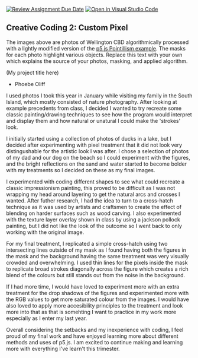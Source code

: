 [![Review Assignment Due Date](https://classroom.github.com/assets/deadline-readme-button-24ddc0f5d75046c5622901739e7c5dd533143b0c8e959d652212380cedb1ea36.svg)](https://classroom.github.com/a/fhdOjw6q)
[![Open in Visual Studio Code](https://classroom.github.com/assets/open-in-vscode-718a45dd9cf7e7f842a935f5ebbe5719a5e09af4491e668f4dbf3b35d5cca122.svg)](https://classroom.github.com/online_ide?assignment_repo_id=12171210&assignment_repo_type=AssignmentRepo)
## Creative Coding 2: Custom Pixel

The images above are photos of Wellington CBD algorithmically processed with a lightly modified version of the [p5.js Pointillism example](https://p5js.org/examples/image-pointillism.html). The masks for each photo highlight various objects. Replace this text with your own which explains the source of your photos, masking, and applied algorithm.

(My project title here)
- Phoebe Oliff


I used photos I took this year in January while visiting my family in the South Island, which mostly consisted of nature photography. After looking at example precedents from class, I decided I wanted to try recreate some classic painting/drawing techniques to see how the program would interpret and display them and how natural or unatural I could make the 'strokes' look.

I initially started using a collection of photos of ducks in a lake, but I decided after experimenting with pixel treatment that it did not look very distingushable for the artistic look I was after. I chose a selection of photos of my dad and our dog on the beach so I could experiment with the figures, and the bright reflections on the sand and water started to become bolder with my treatments so I decided on these as my final images. 

I experimented with coding different shapes to see what could recreate a classic impressionism painting, this proved to be difficult as I was not wrapping my head around layering to get the natural arcs and crosses I wanted. After futher research, I had the idea to turn to a cross-hatch technique as it was used by artists and craftsmen to create the effect of blending on harder surfaces such as wood carving. I also experimented with the texture layer overlay shown in class by using a jackson pollock painting, but I did not like the look of the outcome so I went back to only working with the original image. 

For my final treatment, I replicated a simple cross-hatch using two intersecting lines outside of my mask as I found having both the figures in the mask and the background having the same treatment was very visually crowded and overwhelming. I used thin lines for the pixels inside the mask to replicate broad strokes diagonally across the figure which creates a rich blend of the colours but still stands out from the noise in the background. 

If I had more time, I would have loved to experiment more with an extra treatment for the drop shadows of the figures and experimented more with the RGB values to get more saturated colour from the images. I would have also loved to apply more accesibility principles to the treatment and look more into that as that is somehting I want to practice in my work more especially as I enter my last year. 

Overall considering the setbacks and my inexperience with coding, I feel proud of my final work and have enjoyed learning more about different methods and uses of p5.js. I am excited to continue making and learning more with everything I've learn't this trimester. 